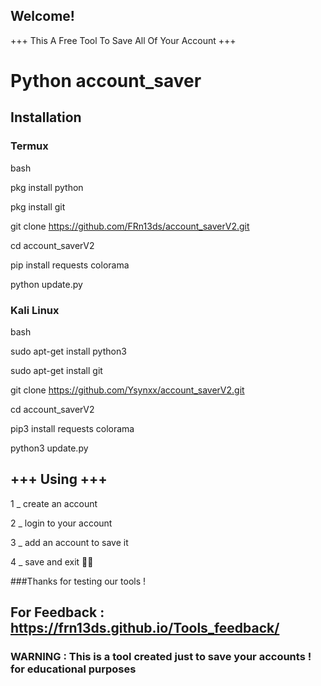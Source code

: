  ## Welcome! 
+++ This A Free Tool To Save All Of Your Account +++
   
  
   
   
   # Python account_saver

   
   
   ## Installation

   
   
   ### Termux
   
   
   bash
   
   
   pkg install python
   
   
   pkg install git
   
   
   git clone https://github.com/FRn13ds/account_saverV2.git
   
   
   cd account_saverV2
   
   
   pip install requests colorama
   
   
   python update.py
   
### Kali Linux    

bash
   
   
   sudo apt-get install python3
   
   
   sudo apt-get install git
   
   
   git clone https://github.com/Ysynxx/account_saverV2.git
   
   
   cd account_saverV2   
   
   pip3 install requests colorama
   
   
   python3 update.py


## +++ Using +++

1 _ create an account

2 _ login to your account 



3 _ add an account to save it


4 _ save and exit 🐱‍🏍











###Thanks for testing our tools ! 


## For Feedback : https://frn13ds.github.io/Tools_feedback/
### WARNING : This is a tool created just to save your accounts ! for educational purposes
